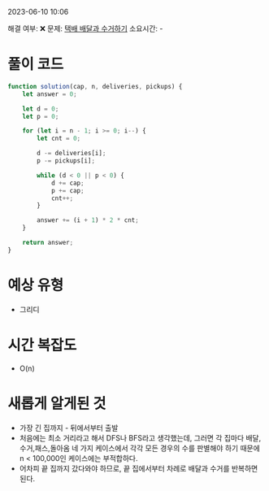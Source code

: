 2023-06-10
10:06

해결 여부: ❌
문제: [택배 배달과 수거하기](https://school.programmers.co.kr/learn/courses/30/lessons/150369)
소요시간: -

# 풀이 코드 
```js
function solution(cap, n, deliveries, pickups) {
    let answer = 0;

    let d = 0;
    let p = 0;

    for (let i = n - 1; i >= 0; i--) {
        let cnt = 0;

        d -= deliveries[i];
        p -= pickups[i];

        while (d < 0 || p < 0) {
            d += cap;
            p += cap;
            cnt++;
        }

        answer += (i + 1) * 2 * cnt;
    }

    return answer;
}
```
# 예상 유형
- 그리디
 
# 시간 복잡도
- O(n)

# 새롭게 알게된 것
- 가장 긴 집까지 - 뒤에서부터 출발
- 처음에는 최소 거리라고 해서 DFS나 BFS라고 생각했는데, 그러면 각 집마다 배달,수거,패스,돌아옴 네 가지 케이스에서 각각 모든 경우의 수를 판별해야 하기 때문에 n < 100,000인 케이스에는 부적합하다.
- 어차피 끝 집까지 갔다와야 하므로, 끝 집에서부터 차례로 배달과 수거를 반복하면 된다.